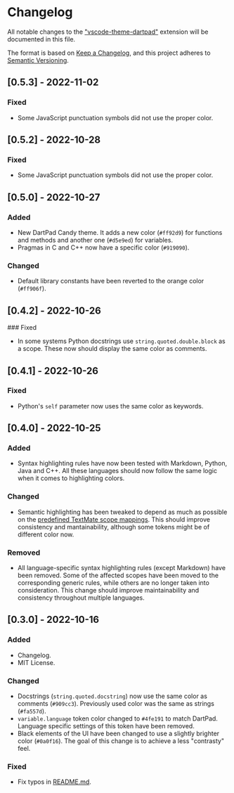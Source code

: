# Changelog

All notable changes to the ["vscode-theme-dartpad"](https://marketplace.visualstudio.com/items?itemName=Alejandro-FA.vscode-theme-dartpad) extension will be documented in this file.

The format is based on [Keep a Changelog](https://keepachangelog.com/en/1.0.0/), and this project adheres to [Semantic Versioning](https://semver.org/spec/v2.0.0.html).

## [0.5.3] - 2022-11-02
### Fixed
- Some JavaScript punctuation symbols did not use the proper color.

## [0.5.2] - 2022-10-28
### Fixed
- Some JavaScript punctuation symbols did not use the proper color.

## [0.5.0] - 2022-10-27
### Added
- New DartPad Candy theme. It adds a new color (`#ff92d9`) for functions and methods and another one (`#d5e9ed`) for variables.
- Pragmas in C and C++ now have a specific color (`#919090`).

### Changed
- Default library constants have been reverted to the orange color (`#ff906f`).

## [0.4.2] - 2022-10-26
### Fixed
- In some systems Python docstrings use `string.quoted.double.block` as a scope. These now should display the same color as comments.

## [0.4.1] - 2022-10-26
### Fixed
- Python's `self` parameter now uses the same color as keywords.

## [0.4.0] - 2022-10-25
### Added
- Syntax highlighting rules have now been tested with Markdown, Python, Java and C++. All these languages should now follow the same logic when it comes to highlighting colors.
### Changed
- Semantic highlighting has been tweaked to depend as much as possible on the [predefined TextMate scope mappings](https://code.visualstudio.com/api/language-extensions/semantic-highlight-guide#predefined-textmate-scope-mappings). This should improve consistency and mantainability, although some tokens might be of different color now.
### Removed
- All language-specific syntax highlighting rules (except Markdown) have been removed. Some of the affected scopes have been moved to the corresponding generic rules, while others are no longer taken into consideration. This change should improve maintainability and consistency throughout multiple languages.

## [0.3.0] - 2022-10-16
### Added
- Changelog.
- MIT License.

### Changed
- Docstrings (`string.quoted.docstring`) now use the same color as comments (`#909cc3`). Previously used color was the same as strings (`#fa557d`).
- `variable.language` token color changed to `#4fe191` to match DartPad. Language specific settings of this token have been removed.
- Black elements of the UI have been changed to use a slightly brighter color (`#0a0f16`). The goal of this change is to achieve a less "contrasty" feel.

### Fixed
- Fix typos in [README.md](https://github.com/Alejandro-FA/vscode-theme-dartpad/blob/main/README.md).
